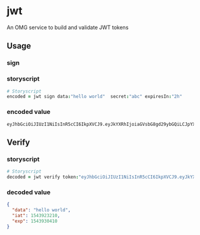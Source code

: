 # jwt
An OMG service to build and validate JWT tokens

## Usage

### sign

### storyscript
```coffee
# Storyscript
encoded = jwt sign data:"hello world"  secret:"abc" expiresIn:"2h"
```
### encoded value
```
eyJhbGciOiJIUzI1NiIsInR5cCI6IkpXVCJ9.eyJkYXRhIjoiaGVsbG8gd29ybGQiLCJpYXQiOjE1NDM5MjMyMTAsImV4cCI6MTU0MzkzMDQxMH0.FCsstg1m01goffz0cFYxZIUe0uPybUAqzGRnZPJgGBw
```

## Verify

### storyscript
```coffee
# Storyscript
decoded = jwt verify token:"eyJhbGciOiJIUzI1NiIsInR5cCI6IkpXVCJ9.eyJkYXRhIjoiaGVsbG8gd29ybGQiLCJpYXQiOjE1NDM5MjMyMTAsImV4cCI6MTU0MzkzMDQxMH0.FCsstg1m01goffz0cFYxZIUe0uPybUAqzGRnZPJgGBw" secret: "abc"
```
### decoded value
```json
{
  "data": "hello world",
  "iat": 1543923210,
  "exp": 1543930410
}
```
